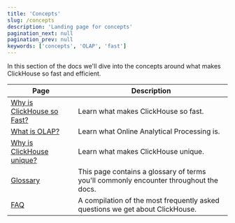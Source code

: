 ```yaml
---
title: 'Concepts'
slug: /concepts
description: 'Landing page for concepts'
pagination_next: null
pagination_prev: null
keywords: ['concepts', 'OLAP', 'fast']
---
```


In this section of the docs we'll dive into the concepts around what makes ClickHouse so fast and efficient. 

| Page                                                             | Description                                                                           |
|------------------------------------------------------------------|---------------------------------------------------------------------------------------|
| [Why is ClickHouse so Fast?](./why-clickhouse-is-so-fast.md)     | Learn what makes ClickHouse so fast.                                                  
| [What is OLAP?](./olap.md)                                       | Learn what Online Analytical Processing is.                                           
| [Why is ClickHouse unique?](../about-us/distinctive-features.md) | Learn what makes ClickHouse unique.                                                   
| [Glossary](./glossary.md)                                        | This page contains a glossary of terms you'll commonly encounter throughout the docs. 
| [FAQ](../faq/index.md)                                           | A compilation of the most frequently asked questions we get about ClickHouse.         

